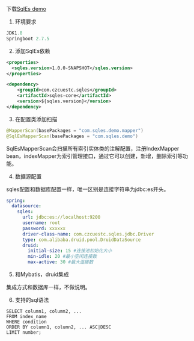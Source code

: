 下载[SqlEs demo](https://github.com/czcuestc/sqles)

1. 环境要求

```java
JDK1.8
Springboot 2.7.5
```



2. 添加SqlEs依赖

```xml
<properties>
  <sqles.version>1.0.0-SNAPSHOT</sqles.version>
</properties>
```

```xml
<dependency>
    <groupId>com.czcuestc.sqles</groupId>
    <artifactId>sqles-core</artifactId>
    <version>${sqles.version}</version>
</dependency>
```

3. 在配置类添加扫描

```java
@MapperScan(basePackages = "com.sqles.demo.mapper")
@SqlEsMapperScan(basePackages = "com.sqles.demo")
```

SqlEsMapperScan会扫描所有索引实体类的注解配置，注册IndexMapper bean，indexMapper为索引管理接口，通过它可以创建，新增，删除索引等功能。



4. 数据源配置

  sqles配置和数据库配置一样，唯一区别是连接字符串为jdbc:es开头。

```yaml
spring:
  datasource:
    sqles:
      url: jdbc:es://localhost:9200
      username: root
      password: xxxxxx
      driver-class-name: com.czcuestc.sqles.jdbc.Driver
      type: com.alibaba.druid.pool.DruidDataSource
      druid:
        initial-size: 15 #连接池初始化大小
        min-idle: 20 #最小空闲连接数
        max-active: 30 #最大连接数
```



5. 和Mybatis，druid集成

  集成方式和数据库一样，不做说明。



6. 支持的sql语法

  

```plsql
SELECT column1, column2, ...
FROM index_name
WHERE condition
ORDER BY column1, column2, ... ASC|DESC
LIMIT number;
```







